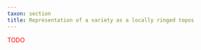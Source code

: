 ```yaml
---
taxon: section
title: Representation of a variety as a locally ringed topos
---
```


<span style="color:red">TODO</span>

